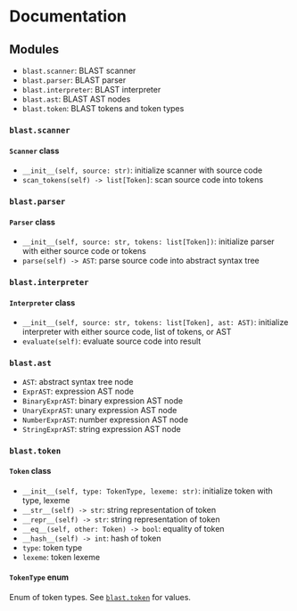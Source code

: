 # Documentation

## Modules

- `blast.scanner`: BLAST scanner
- `blast.parser`: BLAST parser
- `blast.interpreter`: BLAST interpreter
- `blast.ast`: BLAST AST nodes
- `blast.token`: BLAST tokens and token types

### `blast.scanner`

#### `Scanner` class

- `__init__(self, source: str)`: initialize scanner with source code
- `scan_tokens(self) -> list[Token]`: scan source code into tokens

### `blast.parser`

#### `Parser` class

- `__init__(self, source: str, tokens: list[Token])`: initialize parser with either source code or tokens
- `parse(self) -> AST`: parse source code into abstract syntax tree

### `blast.interpreter`

#### `Interpreter` class

- `__init__(self, source: str, tokens: list[Token], ast: AST)`: initialize interpreter with either source code, list of tokens, or AST
- `evaluate(self)`: evaluate source code into result

### `blast.ast`

- `AST`: abstract syntax tree node
- `ExprAST`: expression AST node
- `BinaryExprAST`: binary expression AST node
- `UnaryExprAST`: unary expression AST node
- `NumberExprAST`: number expression AST node
- `StringExprAST`: string expression AST node

### `blast.token`

#### `Token` class

- `__init__(self, type: TokenType, lexeme: str)`: initialize token with type, lexeme
- `__str__(self) -> str`: string representation of token
- `__repr__(self) -> str`: string representation of token
- `__eq__(self, other: Token) -> bool`: equality of token
- `__hash__(self) -> int`: hash of token
- `type`: token type
- `lexeme`: token lexeme

#### `TokenType` enum

Enum of token types. See [`blast.token`](blast/token.py) for values.
